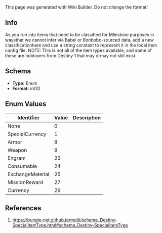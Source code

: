 <span class="wiki-builder">This page was generated with Wiki Builder. Do not change the format!</span>

## Info
As you run into items that need to be classified for Milestone purposes in waysthat we cannot infer via Babel or Bonbobo-sourced data, add a new classificationhere and use a string constant to represent it in the local item config file. NOTE: This is not all of the item types available, and some of these are holdovers from Destiny 1 that may ormay not still exist.

## Schema
* **Type:** Enum
* **Format:** int32

## Enum Values
Identifier | Value | Description
---------- | ----- | -----------
None | 0 | 
SpecialCurrency | 1 | 
Armor | 8 | 
Weapon | 9 | 
Engram | 23 | 
Consumable | 24 | 
ExchangeMaterial | 25 | 
MissionReward | 27 | 
Currency | 29 | 

## References
1. https://bungie-net.github.io/multi/schema_Destiny-SpecialItemType.html#schema_Destiny-SpecialItemType

